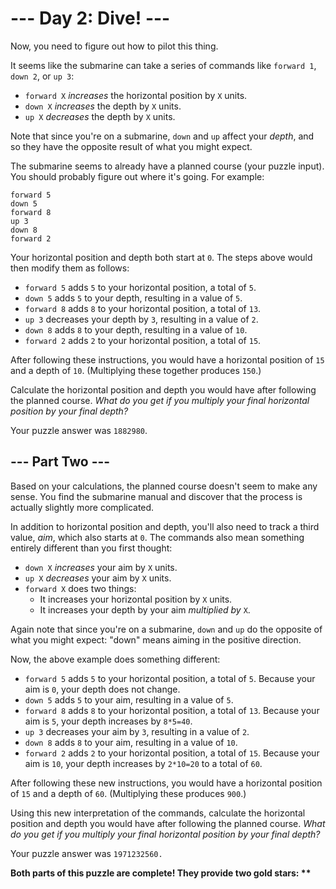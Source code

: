 # --- Day 2: Dive! ---

Now, you need to figure out how to pilot this thing.

It seems like the submarine can take a series of commands like `forward 1`, `down 2`, or `up 3`:

  - `forward X` *increases* the horizontal position by `X` units.
  - `down X` *increases* the depth by `X` units.
  - `up X` *decreases* the depth by `X` units.

Note that since you're on a submarine, `down` and `up` affect your *depth*, and so they have the opposite result of what you might expect.

The submarine seems to already have a planned course (your puzzle input). You should probably figure out where it's going. For example:

```
forward 5
down 5
forward 8
up 3
down 8
forward 2
```

Your horizontal position and depth both start at `0`. The steps above would then modify them as follows:

  - `forward 5` adds `5` to your horizontal position, a total of `5`.
  - `down 5` adds `5` to your depth, resulting in a value of `5`.
  - `forward 8` adds `8` to your horizontal position, a total of `13`.
  - `up 3` decreases your depth by `3`, resulting in a value of `2`.
  - `down 8` adds `8` to your depth, resulting in a value of `10`.
  - `forward 2` adds `2` to your horizontal position, a total of `15`.

After following these instructions, you would have a horizontal position of `15` and a depth of `10`. (Multiplying these together produces `150`.)

Calculate the horizontal position and depth you would have after following the planned course. *What do you get if you multiply your final horizontal position by your final depth?*

Your puzzle answer was `1882980`.

## --- Part Two ---

Based on your calculations, the planned course doesn't seem to make any sense. You find the submarine manual and discover that the process is actually slightly more complicated.

In addition to horizontal position and depth, you'll also need to track a third value, *aim*, which also starts at `0`. The commands also mean something entirely different than you first thought:

  - `down X` *increases* your aim by `X` units.
  - `up X` *decreases* your aim by `X` units.
  - `forward X` does two things:
    - It increases your horizontal position by `X` units.
    - It increases your depth by your aim *multiplied by* `X`.

Again note that since you're on a submarine, `down` and `up` do the opposite of what you might expect: "down" means aiming in the positive direction.

Now, the above example does something different:

  - `forward 5` adds `5` to your horizontal position, a total of `5`. Because your aim is `0`, your depth does not change.
  - `down 5` adds `5` to your aim, resulting in a value of `5`.
  - `forward 8` adds `8` to your horizontal position, a total of `13`. Because your aim is `5`, your depth increases by `8*5=40`.
  - `up 3` decreases your aim by `3`, resulting in a value of `2`.
  - `down 8` adds `8` to your aim, resulting in a value of `10`.
  - `forward 2` adds `2` to your horizontal position, a total of `15`. Because your aim is `10`, your depth increases by `2*10=20` to a total of `60`.

After following these new instructions, you would have a horizontal position of `15` and a depth of `60`. (Multiplying these produces `900`.)

Using this new interpretation of the commands, calculate the horizontal position and depth you would have after following the planned course. *What do you get if you multiply your final horizontal position by your final depth?*

Your puzzle answer was `1971232560.`

**Both parts of this puzzle are complete! They provide two gold stars: \*\***
